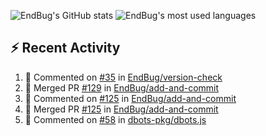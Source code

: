 ![EndBug's GitHub stats](https://github-readme-stats.vercel.app/api?username=endbug&show_icons=true)
![EndBug's most used languages](https://github-readme-stats.vercel.app/api/top-langs/?username=endbug&layout=compact)

## ⚡ Recent Activity

<!--START_SECTION:activity-->
1. 💬 Commented on [#35](https://github.com//EndBug/version-check/issues/35) in [EndBug/version-check](https://github.com//EndBug/version-check)
2. 🎉 Merged PR [#129](https://github.com//EndBug/add-and-commit/pull/129) in [EndBug/add-and-commit](https://github.com//EndBug/add-and-commit)
3. 💬 Commented on [#125](https://github.com//EndBug/add-and-commit/issues/125) in [EndBug/add-and-commit](https://github.com//EndBug/add-and-commit)
4. 🎉 Merged PR [#125](https://github.com//EndBug/add-and-commit/pull/125) in [EndBug/add-and-commit](https://github.com//EndBug/add-and-commit)
5. 💬 Commented on [#58](https://github.com//dbots-pkg/dbots.js/issues/58) in [dbots-pkg/dbots.js](https://github.com//dbots-pkg/dbots.js)
<!--END_SECTION:activity-->
